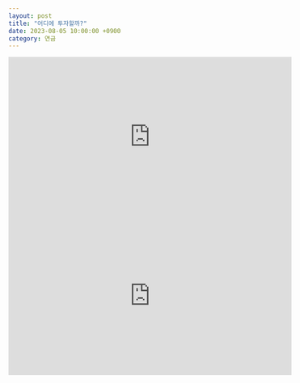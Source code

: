```yaml
---
layout: post
title: "어디에 투자할까?"
date: 2023-08-05 10:00:00 +0900
category: 연금
---
```


<iframe width="560" height="315" src="https://www.youtube.com/embed/ZYf9kn61aJo" title="YouTube video player" frameborder="0" allow="accelerometer; autoplay; clipboard-write; encrypted-media; gyroscope; picture-in-picture; web-share" allowfullscreen></iframe>

<iframe width="560" height="315" src="https://www.youtube.com/embed/EKgFM98cP_M" title="YouTube video player" frameborder="0" allow="accelerometer; autoplay; clipboard-write; encrypted-media; gyroscope; picture-in-picture; web-share" allowfullscreen></iframe>